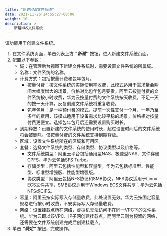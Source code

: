 ```yaml
---
title: "新建NAS文件系统"
date: 2021-11-26T14:55:27+08:00
weight: 10
description: >
    新建NAS文件系统
---
```


该功能用于创建文件系统。

1. 在文件系统页面，单击列表上方 **_"新建"_** 按钮，进入新建文件系统页面。
2. 配置以下参数：
    - 域：在管理后台视图下新建文件系统时，需要设置文件系统的所属域。
    - 名称：文件系统的名称。
    - 计费方式：包括按量计费和包年包月。
        - 按量付费：按文件系统的实际使用率收费，此模式适用于需求量会瞬间大幅度增大的场景，价格对比包年包月要贵。阿里云按量付费的文件系统按小时收费，华为云按量付费的文件系统按天收费，不足一天的按一天计算，反复创建文件系统将重复收费。
        - 包年包月：是一种预付费的模式，提前一次性支付一个月、一年乃至多年的费用，该模式适用于设备需求比较平稳的场景，价格相对按量付费更便宜。选择包年包月后还需要设置购买时长。
    - 到期释放：设置新建的文件系统的使用时长，超过设置时间后的文件系统将会被删除。仅按量付费的文件系统支持到期释放。
    - 区域：设置文件系统所在的区域和可用区。
    - 套餐：选择文件系统的类型、存储类型、协议类型以及价格等。
        - 文件系统类型：阿里云平台包括通用型NAS、极速型NAS、文件存储CPFS。华为云包括SFS Turbo。
        - 存储类型：阿里云包括性能型和容量型。华为云包括标准型、性能型、标准型增强版、性能型增强版。
        - 协议类型：阿里云包括NFS协议和SMB协议，NFS协议适用于Linux ECS文件共享，SMB协议适用于Windows ECS文件共享；华为云包括NFS或CIFS。
    - 容量：阿里云按实际写入存储量收费，此处设置无效。华为云按固定容量规格进行按小时收费，不安实际写入存储量收费。
    - 网络：设置挂载点所在网络，虚拟机无法访问不在同一VPC下的文件系统。华为云即以该VPC、IP子网创建挂载点。而阿里云则为预留的网络，还需要在文件系统创建完成后创建挂载点。
3. 单击 **_"确定"_** 按钮，完成操作。


